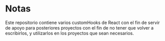 # Notas

Este repositorio contiene varios customHooks de React con el fin de servir de apoyo para
posteriores proyectos con el fin de no tener que volver a escribirlos, y utilizarlos en
los proyectos que sean necesarios.